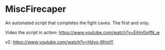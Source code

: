 MiscFirecaper
=============

An automated script that completes the fight caves. The first and only.

Video the script in action:
https://www.youtube.com/watch?v=EiHn0ojfN_w

v2:
https://www.youtube.com/watch?v=Hdyo-6fmilY